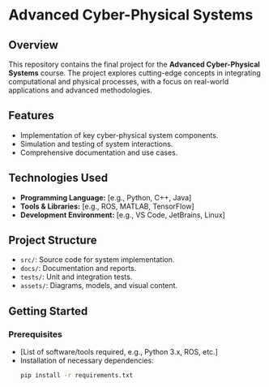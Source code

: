 # Advanced Cyber-Physical Systems

## Overview
This repository contains the final project for the **Advanced Cyber-Physical Systems** course. The project explores cutting-edge concepts in integrating computational and physical processes, with a focus on real-world applications and advanced methodologies.

## Features
- Implementation of key cyber-physical system components.
- Simulation and testing of system interactions.
- Comprehensive documentation and use cases.

## Technologies Used
- **Programming Language:** [e.g., Python, C++, Java]  
- **Tools & Libraries:** [e.g., ROS, MATLAB, TensorFlow]  
- **Development Environment:** [e.g., VS Code, JetBrains, Linux]

## Project Structure
- `src/`: Source code for system implementation.
- `docs/`: Documentation and reports.
- `tests/`: Unit and integration tests.
- `assets/`: Diagrams, models, and visual content.

## Getting Started
### Prerequisites
- [List of software/tools required, e.g., Python 3.x, ROS, etc.]
- Installation of necessary dependencies:
  ```bash
  pip install -r requirements.txt
